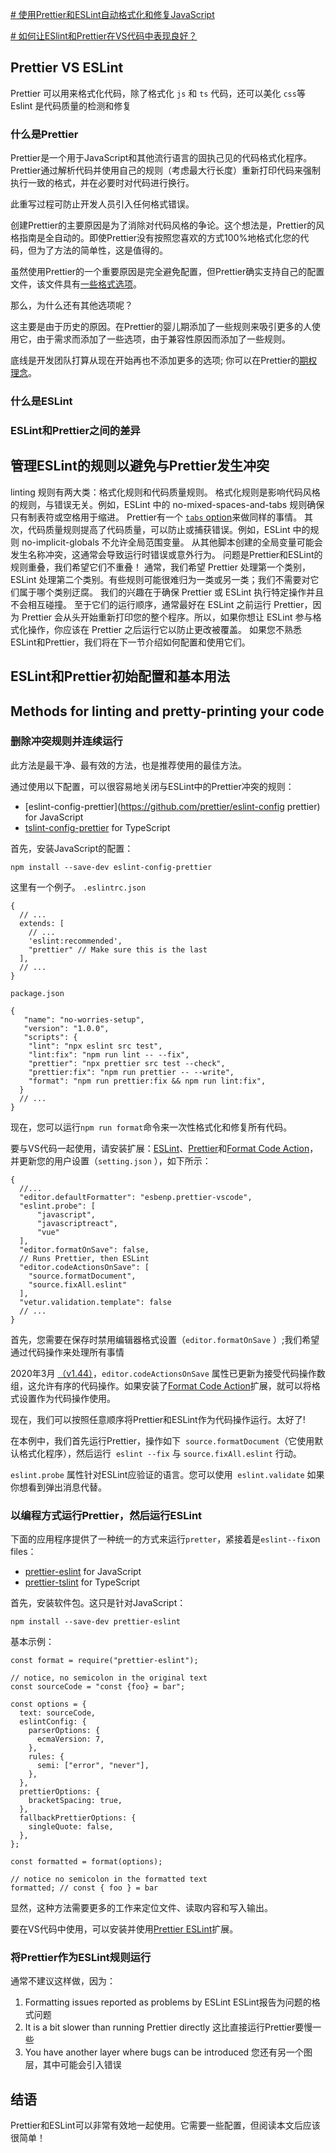 
[# 使用Prettier和ESLint自动格式化和修复JavaScript](https://blog.logrocket.com/using-prettier-eslint-automate-formatting-fixing-javascript/)

[# 如何让ESlint和Prettier在VS代码中表现良好？](https://rohit.page/blog/posts/how-to-get-prettier-eslint-play-nicely-with-vscode/?utm_source=github&utm_medium=repo&utm_campaign=hf)



## Prettier VS ESLint

Prettier 可以用来格式化代码，除了格式化 `js` 和 `ts` 代码，还可以美化 `css`等
Eslint 是代码质量的检测和修复

### 什么是Prettier

Prettier是一个用于JavaScript和其他流行语言的固执己见的代码格式化程序。Prettier通过解析代码并使用自己的规则（考虑最大行长度）重新打印代码来强制执行一致的格式，并在必要时对代码进行换行。

此重写过程可防止开发人员引入任何格式错误。

创建Prettier的主要原因是为了消除对代码风格的争论。这个想法是，Prettier的风格指南是全自动的。即使Prettier没有按照您喜欢的方式100%地格式化您的代码，但为了方法的简单性，这是值得的。

虽然使用Prettier的一个重要原因是完全避免配置，但Prettier确实支持自己的配置文件，该文件具有[一些格式选项](https://prettier.io/docs/en/options.html)。

那么，为什么还有其他选项呢？

这主要是由于历史的原因。在Prettier的婴儿期添加了一些规则来吸引更多的人使用它，由于需求而添加了一些选项，由于兼容性原因而添加了一些规则。

底线是开发团队打算从现在开始再也不添加更多的选项; 你可以在Prettier的[期权理念](https://prettier.io/docs/en/option-philosophy.html)。

### 什么是ESLint


### ESLint和Prettier之间的差异


## 管理ESLint的规则以避免与Prettier发生冲突

linting 规则有两大类：格式化规则和代码质量规则。
格式化规则是影响代码风格的规则，与错误无关。例如，ESLint 中的 no-mixed-spaces-and-tabs 规则确保只有制表符或空格用于缩进。
Prettier有一个 [`tabs` option](https://prettier.io/docs/en/options.html#tabs)来做同样的事情。
其次，代码质量规则提高了代码质量，可以防止或捕获错误。例如，ESLint 中的规则 no-implicit-globals 不允许全局范围变量。
从其他脚本创建的全局变量可能会发生名称冲突，这通常会导致运行时错误或意外行为。
问题是Prettier和ESLint的规则重叠，我们希望它们不重叠！
通常，我们希望 Prettier 处理第一个类别，ESLint 处理第二个类别。有些规则可能很难归为一类或另一类；我们不需要对它们属于哪个类别迂腐。
我们的兴趣在于确保 Prettier 或 ESLint 执行特定操作并且不会相互碰撞。
至于它们的运行顺序，通常最好在 ESLint 之前运行 Prettier，因为 Prettier 会从头开始重新打印您的整个程序。所以，如果你想让 ESLint 参与格式化操作，你应该在 Prettier 之后运行它以防止更改被覆盖。
如果您不熟悉ESLint和Prettier，我们将在下一节介绍如何配置和使用它们。

## ESLint和Prettier初始配置和基本用法


## Methods for linting and pretty-printing your code

### 删除冲突规则并连续运行

此方法是最干净、最有效的方法，也是推荐使用的最佳方法。

通过使用以下配置，可以很容易地关闭与ESLint中的Prettier冲突的规则：

* [eslint-config-prettier](https://github.com/prettier/eslint-config prettier) for JavaScript
* [tslint-config-prettier](https://github.com/alexjoverm/tslint-config-prettier) for TypeScript

首先，安装JavaScript的配置：

```
npm install --save-dev eslint-config-prettier
```

这里有一个例子。 `.eslintrc.json`

```
{
  // ...
  extends: [
    // ...
    'eslint:recommended',
    "prettier" // Make sure this is the last
  ],
  // ...
}
```

`package.json`

```
{
   "name": "no-worries-setup",   
   "version": "1.0.0",
   "scripts": {
    "lint": "npx eslint src test",
    "lint:fix": "npm run lint -- --fix",
    "prettier": "npx prettier src test --check",
    "prettier:fix": "npm run prettier -- --write",
    "format": "npm run prettier:fix && npm run lint:fix",
  }
  // ...
}
```

现在，您可以运行`npm run format`命令来一次性格式化和修复所有代码。

要与VS代码一起使用，请安装扩展：[ESLint](https://marketplace.visualstudio.com/items?itemName=dbaeumer.vscode-eslint)、[Prettier](https://marketplace.visualstudio.com/items?itemName=esbenp.prettier-vscode)和[Format Code Action](https://marketplace.visualstudio.com/items?itemName=rohit-gohri.format-code-action&ssr=false#review-details)，并更新您的用户设置（`setting.json` ），如下所示：

```
{
  //...
  "editor.defaultFormatter": "esbenp.prettier-vscode",
  "eslint.probe": [
      "javascript",
      "javascriptreact",
      "vue"
  ],
  "editor.formatOnSave": false,
  // Runs Prettier, then ESLint
  "editor.codeActionsOnSave": [
    "source.formatDocument",
    "source.fixAll.eslint"
  ],
  "vetur.validation.template": false
  // ...
}
```

首先，您需要在保存时禁用编辑器格式设置（`editor.formatOnSave` ）;我们希望通过代码操作来处理所有事情

2020年3月 [（v1.44）](https://code.visualstudio.com/updates/v1_44#_explicit-ordering-for-code-actions-on-save&quot)，`editor.codeActionsOnSave` 属性已更新为接受代码操作数组，这允许有序的代码操作。如果安装了[Format Code Action](https://marketplace.visualstudio.com/items?itemName=rohit-gohri.format-code-action&ssr=false#review-details)扩展，就可以将格式设置作为代码操作使用。

现在，我们可以按照任意顺序将Prettier和ESLint作为代码操作运行。太好了!

在本例中，我们首先运行Prettier，操作如下  `source.formatDocument`（它使用默认格式化程序），然后运行  `eslint --fix` 与 `source.fixAll.eslint` 行动。

`eslint.probe` 属性针对ESLint应验证的语言。您可以使用  `eslint.validate` 如果你想看到弹出消息代替。

### 以编程方式运行Prettier，然后运行ESLint

下面的应用程序提供了一种统一的方式来运行`pretter`，紧接着是`eslint--fix`on files：

-   [prettier-eslint](https://github.com/prettier/prettier-eslint) for JavaScript
-  [prettier-tslint](https://github.com/azz/prettier-tslint) for TypeScript

首先，安装软件包。这只是针对JavaScript：

```
npm install --save-dev prettier-eslint
```

基本示例：

```
const format = require("prettier-eslint");

// notice, no semicolon in the original text
const sourceCode = "const {foo} = bar";

const options = {
  text: sourceCode,
  eslintConfig: {
    parserOptions: {
      ecmaVersion: 7,
    },
    rules: {
      semi: ["error", "never"],
    },
  },
  prettierOptions: {
    bracketSpacing: true,
  },
  fallbackPrettierOptions: {
    singleQuote: false,
  },
};

const formatted = format(options);

// notice no semicolon in the formatted text
formatted; // const { foo } = bar
```

显然，这种方法需要更多的工作来定位文件、读取内容和写入输出。

要在VS代码中使用，可以安装并使用[Prettier ESLint](https://marketplace.visualstudio.com/items?itemName=rvest.vs-code-prettier-eslint)扩展。

### 将Prettier作为ESLint规则运行

通常不建议这样做，因为：

1.  Formatting issues reported as problems by ESLint ESLint报告为问题的格式问题
2.  It is a bit slower than running Prettier directly 这比直接运行Prettier要慢一些
3.  You have another layer where bugs can be introduced 您还有另一个图层，其中可能会引入错误

## 结语

Prettier和ESLint可以非常有效地一起使用。它需要一些配置，但阅读本文后应该很简单！